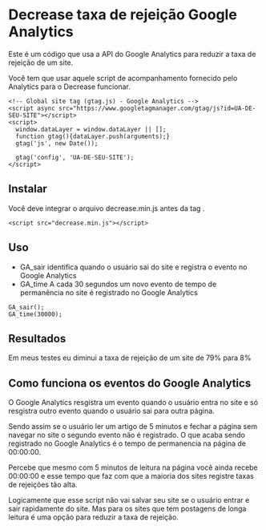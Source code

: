  
# Decrease taxa de rejeição Google Analytics

Este é um código que usa a API do Google Analytics para reduzir a taxa de rejeição de um site. 

Você tem que usar aquele script de acompanhamento fornecido pelo Analytics para o Decrease funcionar.

```
<!-- Global site tag (gtag.js) - Google Analytics -->
<script async src="https://www.googletagmanager.com/gtag/js?id=UA-DE-SEU-SITE"></script>
<script>
  window.dataLayer = window.dataLayer || [];
  function gtag(){dataLayer.push(arguments);}
  gtag('js', new Date());

  gtag('config', 'UA-DE-SEU-SITE');
</script>
```

## Instalar

Você deve integrar o arquivo decrease.min.js antes da tag </body>.
```
<script src="decrease.min.js"></script>
```
## Uso

- GA_sair identifica quando o usuário sai do site e registra o evento no Google Analytics
- GA_time A cada 30 segundos um novo evento de tempo de permanência no site é registrado no Google Analytics

```
GA_sair();
GA_time(30000);
```

## Resultados

Em meus testes eu diminui a taxa de rejeição de um site de 79% para 8% 

## Como funciona os eventos do Google Analytics

O Google Analytics resgistra um evento quando o usuário entra no site e só resgistra outro evento quando o usuário sai para outra página. 

Sendo assim se o usuário ler um artigo de 5 minutos e fechar a página sem navegar no site o segundo evento não é registrado. O que acaba sendo registrado no Google Analytics é o tempo de permanencia na página de 00:00:00. 

Percebe que mesmo com 5 minutos de leitura na página você ainda recebe 00:00:00 e esse tempo que faz com que a maioria dos sites registre taxas de rejeições tão alta.

Logicamente que esse script não vai salvar seu site se o usuário entrar e sair rapidamente do site. Mas para os sites que tem postagens de longa leitura é uma opção para reduzir a taxa de rejeição.
